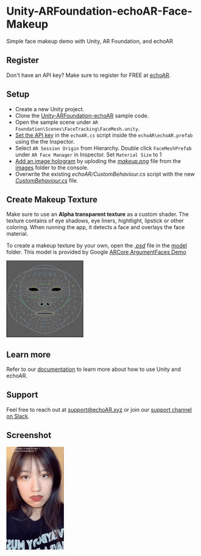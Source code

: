 # Unity-ARFoundation-echoAR-Face-Makeup

Simple face makeup demo with Unity, AR Foundation, and echoAR

## Register

Don't have an API key? Make sure to register for FREE at [echoAR](https://console.echoar.xyz/#/auth/register).

## Setup

- Create a new Unity project.
- Clone the [Unity-ARFoundation-echoAR](https://github.com/echoARxyz/Unity-ARFoundation-echoAR) sample code.
- Open the sample scene under `AR Foundation\Scenes\FaceTracking\FaceMesh.unity`.
- [Set the API key](https://docs.echoar.xyz/unity/using-the-sdk) in the `echoAR.cs` script inside the `echoAR\echoAR.prefab` using the the Inspector.
- Select `AR Session Origin` from Hierarchy. Double click `FaceMeshPrefab` under `AR Face Manager` in Inspector. Set `Material Size` to 1
- [Add an image hologram](https://docs.echoar.xyz/web-console/manage-pages/content-page/how-to-add-content) by uploding the *[makeup.png](https://github.com/VivianVKJ/Unity-ARFoundation-echoAR-Face-Makeup/blob/main/images/makeup.png)* file from the [images](https://github.com/VivianVKJ/Unity-ARFoundation-echoAR-Face-Makeup/tree/main/images) folder to the console.
- 
  Overwrite the existing *echoAR/CustomBehaviour.cs* script with the new [*CustomBehaviour.cs*](https://github.com/VivianVKJ/Unity-ARFoundation-echoAR-Face-Makeup/blob/main/CustomBehaviour.cs) file.

## Create Makeup Texture

Make sure to use an **Alpha transparent texture** as a custom shader. The texture contains of eye shadows, eye liners, hightlight, lipstick or other coloring. When running the app, it detects a face and overlays the face material. 

To create a makeup texture by your own, open the *[.psd](https://github.com/VivianVKJ/Unity-ARFoundation-echoAR-Face-Makeup/blob/main/model/canonical_face_texture.psd)* file in the [model](https://github.com/VivianVKJ/Unity-ARFoundation-echoAR-Face-Makeup/blob/main/model) folder. This model is provided by Google [ARCore ArgumentFaces Demo](https://developers.google.com/ar/develop/developer-guides/creating-assets-for-augmented-faces)

<img src="https://github.com/VivianVKJ/Unity-ARFoundation-echoAR-Face-Makeup/blob/main/demo/model.png" height=40% width=40%>

## Learn more

Refer to our [documentation](https://docs.echoar.xyz/unity/) to learn more about how to use Unity and echoAR.

## Support

Feel free to reach out at [support@echoAR.xyz](mailto:support@echoAR.xyz) or join our [support channel on Slack](https://join.slack.com/t/echoar/shared_invite/enQtNTg4NjI5NjM3OTc1LWU1M2M2MTNlNTM3NGY1YTUxYmY3ZDNjNTc3YjA5M2QyNGZiOTgzMjVmZWZmZmFjNGJjYTcxZjhhNzk3YjNhNjE).

## Screenshot

<img src="https://github.com/VivianVKJ/Unity-ARFoundation-echoAR-Face-Makeup/blob/main/demo/record.gif" height=30% width=30%>
